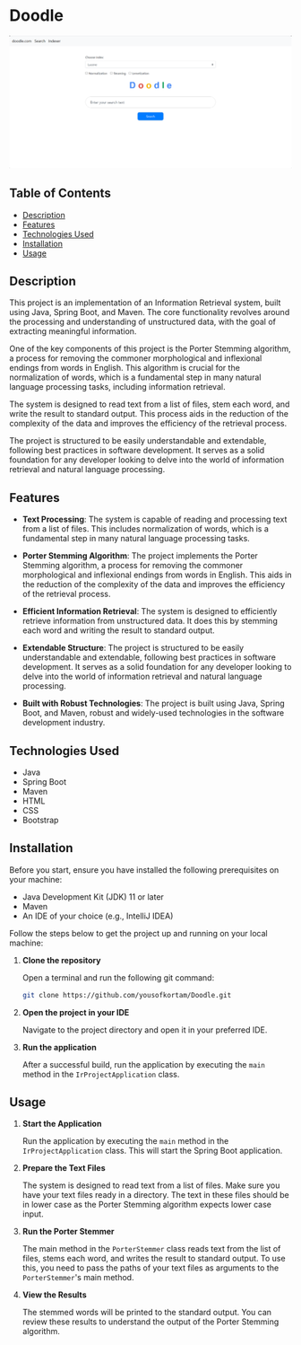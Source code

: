 # Doodle

![Project Image](images/Doodle.png)

## Table of Contents

- [Description](#description)
- [Features](#features)
- [Technologies Used](#technologies-used)
- [Installation](#installation)
- [Usage](#usage)

## Description

This project is an implementation of an Information Retrieval system, built using Java, Spring Boot, and Maven. The core functionality revolves around the processing and understanding of unstructured data, with the goal of extracting meaningful information.

One of the key components of this project is the Porter Stemming algorithm, a process for removing the commoner morphological and inflexional endings from words in English. This algorithm is crucial for the normalization of words, which is a fundamental step in many natural language processing tasks, including information retrieval.

The system is designed to read text from a list of files, stem each word, and write the result to standard output. This process aids in the reduction of the complexity of the data and improves the efficiency of the retrieval process.

The project is structured to be easily understandable and extendable, following best practices in software development. It serves as a solid foundation for any developer looking to delve into the world of information retrieval and natural language processing.

## Features

- **Text Processing**: The system is capable of reading and processing text from a list of files. This includes normalization of words, which is a fundamental step in many natural language processing tasks.

- **Porter Stemming Algorithm**: The project implements the Porter Stemming algorithm, a process for removing the commoner morphological and inflexional endings from words in English. This aids in the reduction of the complexity of the data and improves the efficiency of the retrieval process.

- **Efficient Information Retrieval**: The system is designed to efficiently retrieve information from unstructured data. It does this by stemming each word and writing the result to standard output.

- **Extendable Structure**: The project is structured to be easily understandable and extendable, following best practices in software development. It serves as a solid foundation for any developer looking to delve into the world of information retrieval and natural language processing.

- **Built with Robust Technologies**: The project is built using Java, Spring Boot, and Maven, robust and widely-used technologies in the software development industry.

## Technologies Used

- Java
- Spring Boot
- Maven
- HTML
- CSS
- Bootstrap

## Installation

Before you start, ensure you have installed the following prerequisites on your machine:

- Java Development Kit (JDK) 11 or later
- Maven
- An IDE of your choice (e.g., IntelliJ IDEA)

Follow the steps below to get the project up and running on your local machine:

1. **Clone the repository**

   Open a terminal and run the following git command:

   ```bash
   git clone https://github.com/yousofkortam/Doodle.git
    ```
   
2. **Open the project in your IDE**

   Navigate to the project directory and open it in your preferred IDE.

3. **Run the application**
   
   After a successful build, run the application by executing the `main` method in the `IrProjectApplication` class.

## Usage

1. **Start the Application**

   Run the application by executing the `main` method in the `IrProjectApplication` class. This will start the Spring Boot application.

2. **Prepare the Text Files**

   The system is designed to read text from a list of files. Make sure you have your text files ready in a directory. The text in these files should be in lower case as the Porter Stemming algorithm expects lower case input.

3. **Run the Porter Stemmer**

   The main method in the `PorterStemmer` class reads text from the list of files, stems each word, and writes the result to standard output. To use this, you need to pass the paths of your text files as arguments to the `PorterStemmer`'s main method.

4. **View the Results**

   The stemmed words will be printed to the standard output. You can review these results to understand the output of the Porter Stemming algorithm.

